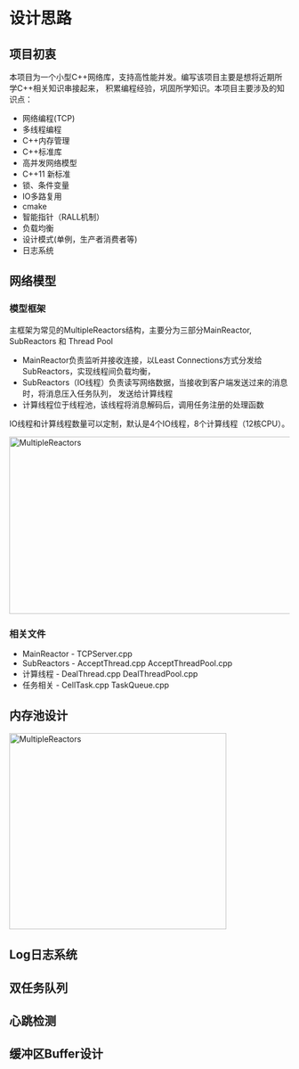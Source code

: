 # 设计思路
## 项目初衷
本项目为一个小型C++网络库，支持高性能并发。编写该项目主要是想将近期所学C++相关知识串接起来，
积累编程经验，巩固所学知识。本项目主要涉及的知识点：
* 网络编程(TCP)
* 多线程编程
* C++内存管理
* C++标准库
* 高并发网络模型
* C++11 新标准
* 锁、条件变量
* IO多路复用
* cmake
* 智能指针（RALL机制）
* 负载均衡
* 设计模式(单例，生产者消费者等)
* 日志系统

## 网络模型
### 模型框架
主框架为常见的MultipleReactors结构，主要分为三部分MainReactor, SubReactors 和 Thread Pool
* MainReactor负责监听并接收连接，以Least Connections方式分发给SubReactors，实现线程间负载均衡，
* SubReactors（IO线程）负责读写网络数据，当接收到客户端发送过来的消息时，将消息压入任务队列，
发送给计算线程
* 计算线程位于线程池，该线程将消息解码后，调用任务注册的处理函数

IO线程和计算线程数量可以定制，默认是4个IO线程，8个计算线程（12核CPU）。

 <img src="https://github.com/ZhangSenyan/beluga/blob/master/docs/FrameWork.jpg" width = "728" height = "318" alt="MultipleReactors" align=center />

### 相关文件
* MainReactor - TCPServer.cpp
* SubReactors - AcceptThread.cpp AcceptThreadPool.cpp
* 计算线程 - DealThread.cpp DealThreadPool.cpp
* 任务相关 - CellTask.cpp TaskQueue.cpp

## 内存池设计

<img src="https://github.com/ZhangSenyan/beluga/blob/master/docs/MemoryPool.jpg" width = "390" height = "352" alt="MultipleReactors" align=center />

## Log日志系统


## 双任务队列


## 心跳检测


## 缓冲区Buffer设计


